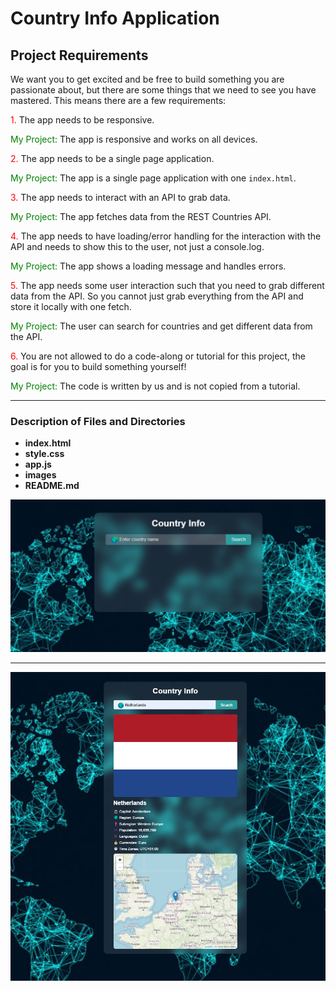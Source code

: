 # Country Info Application

## Project Requirements

We want you to get excited and be free to build something you are passionate about, but there are some things that we need to see you have mastered. This means there are a few requirements:

<span style="color: red;">1.</span> The app needs to be responsive.

<span style="color: green;">My Project:</span> The app is responsive and works on all devices.

<span style="color: red;">2.</span> The app needs to be a single page application.

<span style="color: green;">My Project:</span> The app is a single page application with one `index.html`.

<span style="color: red;">3.</span> The app needs to interact with an API to grab data.

<span style="color: green;">My Project:</span> The app fetches data from the REST Countries API.

<span style="color: red;">4.</span> The app needs to have loading/error handling for the interaction with the API and needs to show this to the user, not just a console.log.

<span style="color: green;">My Project:</span> The app shows a loading message and handles errors.

<span style="color: red;">5.</span> The app needs some user interaction such that you need to grab different data from the API. So you cannot just grab everything from the API and store it locally with one fetch.

<span style="color: green;">My Project:</span> The user can search for countries and get different data from the API.

<span style="color: red;">6.</span> You are not allowed to do a code-along or tutorial for this project, the goal is for you to build something yourself!

<span style="color: green;">My Project:</span> The code is written by us and is not copied from a tutorial.

---

### Description of Files and Directories

- **index.html**
- **style.css**
- **app.js**
- **images**
- **README.md**

<img src="./image/Screenshot 2024-06-25 144135.png">

---

<img src="./image/Screenshot 2024-06-25 144203.png">